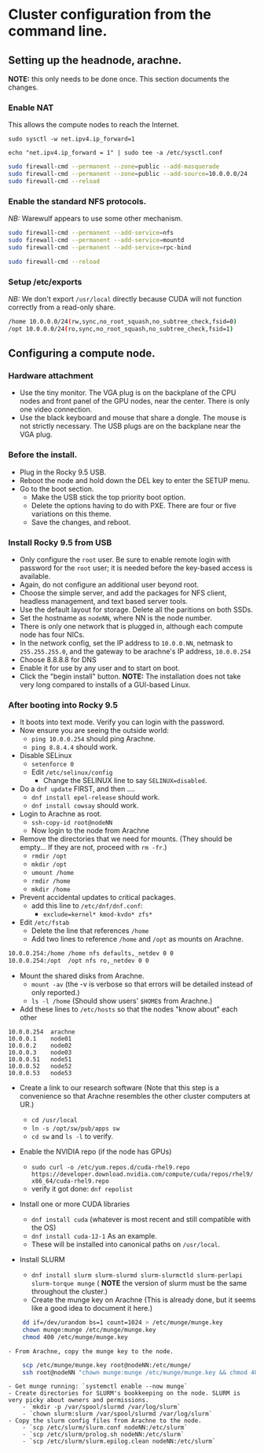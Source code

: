# Cluster configuration from the command line.

## Setting up the headnode, arachne.

**NOTE:** this only needs to be done once. This section documents the changes.


### Enable NAT

This allows the compute nodes to reach the Internet. 

`sudo sysctl -w net.ipv4.ip_forward=1`

`echo "net.ipv4.ip_forward = 1" | sudo tee -a /etc/sysctl.conf`

```bash
sudo firewall-cmd --permanent --zone=public --add-masquerade
sudo firewall-cmd --permanent --zone=public --add-source=10.0.0.0/24
sudo firewall-cmd --reload
```

### Enable the standard NFS protocols.

*NB:* Warewulf appears to use some other mechanism.

```bash
sudo firewall-cmd --permanent --add-service=nfs
sudo firewall-cmd --permanent --add-service=mountd
sudo firewall-cmd --permanent --add-service=rpc-bind

sudo firewall-cmd --reload
```

### Setup /etc/exports

*NB:* We don't export `/usr/local` directly because CUDA will not function
correctly from a read-only share.

```bash
/home 10.0.0.0/24(rw,sync,no_root_squash,no_subtree_check,fsid=0)
/opt 10.0.0.0/24(ro,sync,no_root_squash,no_subtree_check,fsid=1)
```

## Configuring a compute node.

### Hardware attachment

- Use the tiny monitor. The VGA plug is on the backplane of the CPU nodes and front panel of the GPU nodes, near the center. There is only one video connection. 
- Use the black keyboard and mouse that share a dongle. The mouse is not strictly necessary. The USB plugs are on the backplane near the VGA plug.

### Before the install.

- Plug in the Rocky 9.5 USB.
- Reboot the node and hold down the DEL key to enter the SETUP menu.
- Go to the boot section. 
    - Make the USB stick the top priority boot option.
    - Delete the options having to do with PXE. There are four or five variations on this theme.
    - Save the changes, and reboot.

### Install Rocky 9.5 from USB

- Only configure the `root` user. Be sure to enable remote login with password for the `root` user; it is needed before the key-based access is available.
- Again, do not configure an additional user beyond root.
- Choose the simple server, and add the packages for NFS client, headless management, and text based server tools. 
- Use the default layout for storage. Delete all the paritions on both SSDs.
- Set the hostname as `nodeNN`, where NN is the node number.
- There is only one network that is plugged in, although each compute node has four NICs.
- In the network config, set the IP address to `10.0.0.NN`, netmask to `255.255.255.0`, and the gateway to be arachne's IP address, `10.0.0.254`
- Choose 8.8.8.8 for DNS
- Enable it for use by any user and to start on boot. 
- Click the "begin install" button. **NOTE:** The installation does not take very long compared to installs of a GUI-based Linux.

### After booting into Rocky 9.5

- It boots into text mode. Verify you can login with the password.
- Now ensure you are seeing the outside world: 
    - `ping 10.0.0.254` should ping Arachne.
    - `ping 8.8.4.4` should work.
- Disable SELinux
    - `setenforce 0`
    - Edit `/etc/selinux/config`
        - Change the SELINUX line to say `SELINUX=disabled`.
- Do a `dnf update` FIRST, and then ....
    - `dnf install epel-release` should work.
    - `dnf install cowsay` should work.
- Login to Arachne as root. 
    - `ssh-copy-id root@nodeNN`
    - Now login to the node from Arachne
- Remove the directories that we need for mounts. (They should be empty... If they are not, proceed with `rm -fr`.)
    - `rmdir /opt`
    - `mkdir /opt`
    - `umount /home`
    - `rmdir /home`
    - `mkdir /home`
- Prevent accidental updates to critical packages.
    - add this line to `/etc/dnf/dnf.conf`:
        - `exclude=kernel* kmod-kvdo* zfs*`
- Edit `/etc/fstab`
    - Delete the line that references `/home`
    - Add two lines to reference `/home` and `/opt` as mounts on Arachne.
```bash
10.0.0.254:/home /home nfs defaults,_netdev 0 0
10.0.0.254:/opt  /opt nfs ro,_netdev 0 0
```
- Mount the shared disks from Arachne.
    - `mount -av` (the -v is verbose so that errors will be detailed instead of only reported.)
    - `ls -l /home` (Should show users' `$HOME`s from Arachne.)
- Add these lines to `/etc/hosts` so that the nodes "know about" each other
```
10.0.0.254  arachne
10.0.0.1    node01
10.0.0.2    node02
10.0.0.3    node03
10.0.0.51   node51
10.0.0.52   node52
10.0.0.53   node53
```
- Create a link to our research software (Note that this step is a convenience so that Arachne resembles the other cluster computers at UR.) 
    - `cd /usr/local`
    - `ln -s /opt/sw/pub/apps sw`
    - `cd sw` and `ls -l` to verify.
- Enable the NVIDIA repo (if the node has GPUs)
    - `sudo curl -o /etc/yum.repos.d/cuda-rhel9.repo https://developer.download.nvidia.com/compute/cuda/repos/rhel9/x86_64/cuda-rhel9.repo`
    - verify it got done: `dnf repolist`
- Install one or more CUDA libraries
    - `dnf install cuda` (whatever is most recent and still compatible with the OS)
    - `dnf install cuda-12-1` As an example.
    - These will be installed into canonical paths on `/usr/local`.

- Install SLURM
    - `dnf install slurm slurm-slurmd slurm-slurmctld slurm-perlapi slurm-torque munge`  ( **NOTE** the version of slurm must be the same throughout the cluster.)
    - Create the munge key on Arachne (This is already done, but it seems like a good idea to document it here.) 
```bash
    dd if=/dev/urandom bs=1 count=1024 > /etc/munge/munge.key
    chown munge:munge /etc/munge/munge.key
    chmod 400 /etc/munge/munge.key
```
    - From Arachne, copy the munge key to the node.
```bash
    scp /etc/munge/munge.key root@nodeNN:/etc/munge/
    ssh root@nodeNN "chown munge:munge /etc/munge/munge.key && chmod 400 /etc/munge/munge.key"
```
    - Get munge running: `systemctl enable --now munge`
    - Create directories for SLURM's bookkeeping on the node. SLURM is very picky about owners and permissions.
        - `mkdir -p /var/spool/slurmd /var/log/slurm`
        - `chown slurm:slurm /var/spool/slurmd /var/log/slurm`
    - Copy the slurm config files from Arachne to the node.
        - `scp /etc/slurm/slurm.conf nodeNN:/etc/slurm`
        - `scp /etc/slurm/prolog.sh nodeNN:/etc/slurm`
        - `scp /etc/slurm/slurm.epilog.clean nodeNN:/etc/slurm`
